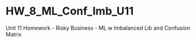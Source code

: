 # HW_8_ML_Conf_Imb_U11
Unit 11 Homework - Risky Business - ML w Imbalanced Lib and Confusion Matrix
